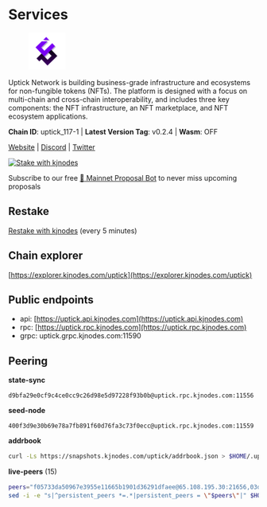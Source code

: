 # Services

<figure><img src="https://raw.githubusercontent.com/kj89/cosmos-images/main/logos/uptick.png" alt=""><figcaption></figcaption></figure>

Uptick Network is building business-grade infrastructure and  ecosystems for non-fungible tokens (NFTs). The platform is  designed with a focus on multi-chain and cross-chain interoperability,  and includes three key components: the NFT infrastructure, an NFT  marketplace, and NFT ecosystem applications.

**Chain ID**: uptick_117-1 | **Latest Version Tag**: v0.2.4 | **Wasm**: OFF

[Website](https://uptick.network) | [Discord](https://discord.gg/UzeHS7fu5H) | [Twitter](https://twitter.com/uptickproject)

[![Stake with kjnodes](https://i.ibb.co/cr44Q8j/button-stake-with-kjnodes.png)](https://restake.app/uptick/uptickvaloper1jqpaf0vgzlxvjx5meq8huweuv2nguqe20seefq)

Subscribe to our free [🤖 Mainnet Proposal Bot](https://t.me/kjnodes_proposal_bot) to never miss upcoming proposals

## Restake

[Restake with kjnodes](https://restake.app/uptick/uptickvaloper1jqpaf0vgzlxvjx5meq8huweuv2nguqe20seefq) (every 5 minutes)
## Chain explorer
[https://explorer.kjnodes.com/uptick](https://explorer.kjnodes.com/uptick)

## Public endpoints

* api: [https://uptick.api.kjnodes.com](https://uptick.api.kjnodes.com)
* rpc: [https://uptick.rpc.kjnodes.com](https://uptick.rpc.kjnodes.com)
* grpc: uptick.grpc.kjnodes.com:11590

## Peering

**state-sync**

```text
d9bfa29e0cf9c4ce0cc9c26d98e5d97228f93b0b@uptick.rpc.kjnodes.com:11556
```

**seed-node**

```text
400f3d9e30b69e78a7fb891f60d76fa3c73f0ecc@uptick.rpc.kjnodes.com:11559
```

**addrbook**
```bash
curl -Ls https://snapshots.kjnodes.com/uptick/addrbook.json > $HOME/.uptickd/config/addrbook.json
```

**live-peers** (15)
```bash
peers="f05733da50967e3955e11665b1901d36291dfaee@65.108.195.30:21656,03d4bd74d72794fefc260008943d48dc502b7518@65.108.232.168:34656,e8704845eaa0f3d39fcdc9c4065f3beb344384db@142.132.152.46:27656,d0938452e1d0fd039232c4247076634a01f601e5@83.171.249.159:31656,78017b785ef1f781a1f4090f9ecf4adb2b476ab9@217.197.117.53:36656,755c376ec8df0c6fce6d3e28f3d9054de4fe456f@81.30.157.35:17656,ee045c74c0678f1122650a3a5223923977cae1b3@65.109.93.152:30656,632c2362378546ab77883077861f38405c378d06@104.194.8.68:60556,ffd85619e0baed6ad09eec1e9c1651ded8e00b3b@82.165.186.119:26656,e88413ee7153be8a9053165a60ad55492a8e300a@65.109.94.250:29656,1160d5e94fbce4f8ccabb0203344c673f3af3fb6@141.94.139.233:27656,f2710fe78495a0645b690dbf9296b5d62bc2a39f@148.113.6.229:20456,b45ee634889abf61c7212b03dbddb853a8a3bc09@185.48.24.112:15656,d9bfa29e0cf9c4ce0cc9c26d98e5d97228f93b0b@65.109.88.38:11556,34d28eeb7be1b245fd64ba2df4cdf62b5eb60dd3@202.61.240.155:30001"
sed -i -e "s|^persistent_peers *=.*|persistent_peers = \"$peers\"|" $HOME/.uptickd/config/config.toml
```
